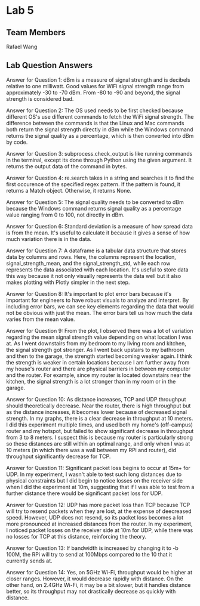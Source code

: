 # Lab 5

## Team Members
Rafael Wang

## Lab Question Answers

Answer for Question 1: 
dBm is a measure of signal strength and is decibels relative to one milliwatt. Good values for
WiFi signal strength range from approximately -30 to -70 dBm. From -80 to -90 and beyond, the signal strength is considered bad.

Answer for Question 2:
The OS used needs to be first checked because different OS's use different commands to fetch the WiFi signal strength. The difference between the commands is that the Linux and Mac commands both return the signal strength directly in dBm while the Windows command returns the signal quality as a percentage, which is then converted into dBm by code.  

Answer for Question 3:
subprocess.check_output is like running commands in the terminal, except its done through Python using the given argument. It returns the output data of the command in bytes. 

Answer for Question 4:
re.search takes in a string and searches it to find the first occurence of the specified regex pattern. If the pattern is found, it returns a Match object. Otherwise, it returns None.

Answer for Question 5:
The signal quality needs to be converted to dBm because the Windows command returns signal quality as a percentage value ranging from 0 to 100, not directly in dBm. 

Answer for Question 6:
Standard deviation is a measure of how spread data is from the mean. It's useful to calculate it because it gives a sense of how much variation there is in the data.

Answer for Question 7:
A dataframe is a tabular data structure that stores data by columns and rows. Here, the columns represent the location, signal_strength_mean, and the signal_strength_std, while each row represents the data associated with each location. It's useful to store data this way because it not only visually represents the data well but it also makes plotting with Plotly simpler in the next step. 

Answer for Question 8:
It's important to plot error bars because it's important for engineers to have robust visuals to analyze and interpret. By including error bars, we can see key elements regarding the data that would not be obvious with just the mean. The error bars tell us how much the data varies from the mean value. 

Answer for Question 9:
From the plot, I observed there was a lot of variation regarding the mean signal strength value depending on what location I was at. As I went downstairs from my bedroom to my living room and kitchen, the signal strength got stronger. As I went back upstairs to my bathroom and then to the garage, the strength started becoming weaker again. I think the strength is weaker in certain locations because I am further away from my house's router and there are physical barriers in between my computer and the router. For example, since my router is located downstairs near the kitchen, the signal strength is a lot stronger than in my room or in the garage.

Answer for Question 10:
As distance increases, TCP and UDP throughput should theoretically decrease. Near the router, there is high throughput but as the distance increases, it becomes lower because of decreased signal strength. In my graphs, there is a clear decrease in throughput at 10 meters. I did this experiment multiple times, and used both my home's (off-campus) router and my hotspot, but failed to show significant decrease in throughput from 3 to 8 meters. I suspect this is because my router is particularly strong so these distances are still within an optimal range, and only when I was at 10 meters (in which there was a wall between my RPi and router), did throughput significantly decrease for TCP.

Answer for Question 11:
Significant packet loss begins to occur at 15m+ for UDP. In my experiment, I wasn't able to test such long distances due to physical constraints but I did begin to notice losses on the receiver side when I did the experiment at 10m, suggesting that if I was able to test from a further distance there would be significant packet loss for UDP.

Answer for Question 12:
UDP has more packet loss than TCP because TCP will try to resend packets when they are lost, at the expense of deecreased speed. However, UDP does not resend, so its packet loss becomes a lot more pronounced at increased distances from the router. In my experiment, I noticed packet losses on the receiver side at 10m for UDP, while there was no losses for TCP at this distance, reinforcing the theory.

Answer for Question 13:
If bandwidth is increased by changing it to -b 100M, the RPi will try to send at 100Mbps compared to the 10 that it currently sends at. 

Answer for Question 14:
Yes, on 5GHz Wi-Fi, throughput would be higher at closer ranges. However, it would decrease rapidly with distance. On the other hand, on 2.4GHz Wi-Fi, it may be a bit slower, but it handles distance better, so its throughput may not drastically decrease as quickly with distance. 
